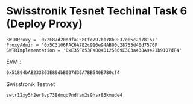 # Swisstronik Tesnet Techinal Task 6 (Deploy Proxy)

```
SWTRProxy = '0x2E87d20ddfa1F8Cfc797b178b9F37e05c2d78167'
ProxyAdmin = '0x5C3106FAC6A7E2c916e94AB00c28755d40d7570F'
SWTRImplementation = '0xE35Fd53Fa8040125369E3C3a438A9421b9107dF4'
```

EVM :

```bash
0x51894bAB233B03E89dbB037d36A7BB540B780cf4
```
Swisstronik Testnet

```bash
swtr12xy5h2er8vp738dmqd7ndfam2s9hsr85kmude4
```
